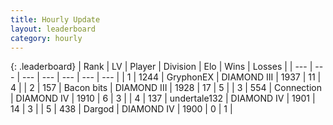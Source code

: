 ```yaml
---
title: Hourly Update
layout: leaderboard
category: hourly
---
```


{: .leaderboard}
| Rank | LV | Player | Division | Elo | Wins | Losses |
| --- | --- | --- | --- | --- | --- | --- |
| <span data-change="0">1</span> | 1244 | <span title="ID: 315148">GryphonEX</span> | DIAMOND III | <span data-change="-20">1937</span> | <span data-change="0">11</span> | <span data-change="2">4</span> |
| <span data-change="0">2</span> | 157 | <span title="ID: 133476">Bacon bits</span> | DIAMOND III | <span data-change="0">1928</span> | <span data-change="0">17</span> | <span data-change="0">5</span> |
| <span data-change="1">3</span> | 554 | <span title="ID: 539711">Connection</span> | DIAMOND IV | <span data-change="0">1910</span> | <span data-change="0">6</span> | <span data-change="0">3</span> |
| <span data-change="13">4</span> | 137 | <span title="ID: 537158">undertale132</span> | DIAMOND IV | <span data-change="88">1901</span> | <span data-change="6">14</span> | <span data-change="0">3</span> |
| <span data-change="-">5</span> | 438 | <span title="ID: 492528">Dargod</span> | DIAMOND IV | <span data-change="-">1900</span> | <span data-change="-">0</span> | <span data-change="-">1</span> |